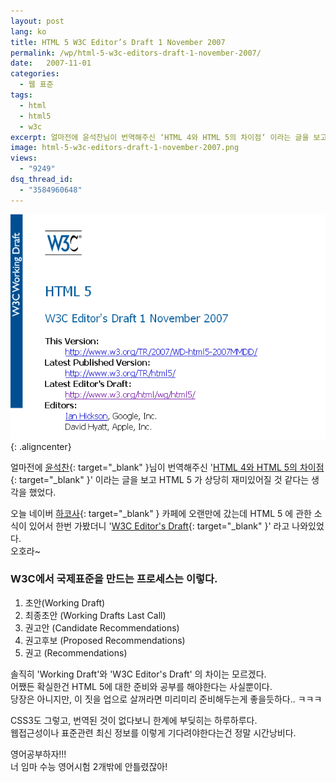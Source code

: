 ```yaml
---
layout: post
lang: ko
title: HTML 5 W3C Editor’s Draft 1 November 2007
permalink: /wp/html-5-w3c-editors-draft-1-november-2007/
date:   2007-11-01
categories:
  - 웹 표준
tags:
  - html
  - html5
  - w3c
excerpt: 얼마전에 윤석찬님이 번역해주신 ‘HTML 4와 HTML 5의 차이점‘ 이라는 글을 보고 HTML 5 가 상당히 재미있어질 것 같다는 생각을 했었다. 오늘 네이버 하코사 카페에 오랜만에 갔는데 HTML 5 에 관한 소식이 있어서 한번 가봤더니 ‘W3C Editor’s Draft‘ 라고 나와있었다. 오호라~ 솔직히 ‘Working Draft’와 ‘W3C Editor’s Draft’ 의 차이는 모르겠다. 어쨌든 확실한건 HTML 5에 대한 준비와 공부를 해야한다는 사실뿐이다. 당장은 아니지만, 이 짓을 업으로 살꺼라면 미리미리 준비해두는게 좋을듯하다.. ㅋㅋㅋ CSS3도 그렇고, 번역된 것이 없다보니 한계에 부딪히는 하루하루다. [...]
image: html-5-w3c-editors-draft-1-november-2007.png
views:
  - "9249"
dsq_thread_id:
  - "3584960648"
---
```


![html 5](/assets/img/2007/20071101_01.gif){: .aligncenter}

얼마전에 [윤석찬](//channy.creation.net/){: target="_blank" }님이 번역해주신 '[HTML 4와 HTML 5의 차이점](//www.creation.net/work/html5/html4-differences/){: target="_blank" }' 이라는 글을 보고 HTML 5 가 상당히 재미있어질 것 같다는 생각을 했었다.

오늘 네이버 [하코사](//cafe.naver.com/hacosa){: target="_blank" } 카페에 오랜만에 갔는데 HTML 5 에 관한 소식이 있어서 한번 가봤더니 '[W3C Editor's Draft](//www.w3.org/html/wg/html5/){: target="_blank" }' 라고 나와있었다.  
오호라~

### W3C에서 국제표준을 만드는 프로세스는 이렇다.

  1. 초안(Working Draft)
  2. 최종초안 (Working Drafts Last Call)
  3. 권고안 (Candidate Recommendations)
  4. 권고후보 (Proposed Recommendations)
  5. 권고 (Recommendations)

솔직히 'Working Draft'와 'W3C Editor's Draft' 의 차이는 모르겠다.  
어쨌든 확실한건 HTML 5에 대한 준비와 공부를 해야한다는 사실뿐이다.  
당장은 아니지만, 이 짓을 업으로 살꺼라면 미리미리 준비해두는게 좋을듯하다.. ㅋㅋㅋ

CSS3도 그렇고, 번역된 것이 없다보니 한계에 부딪히는 하루하루다.  
웹접근성이나 표준관련 최신 정보를 이렇게 기다려야한다는건 정말 시간낭비다.

영어공부하자!!!  
너 임마 수능 영어시험 2개밖에 안틀렸잖아!